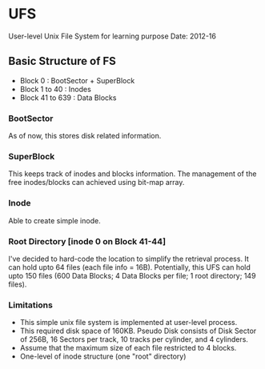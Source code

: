 # UFS
User-level Unix File System for learning purpose
Date: 2012-16

## Basic Structure of FS 

- Block 0 		: BootSector + SuperBlock
- Block 1 to 40		: Inodes
- Block 41 to 639 	: Data Blocks

### BootSector
As of now, this stores disk related information.

### SuperBlock
This keeps track of inodes and blocks information. The management of the free inodes/blocks can achieved using bit-map array.

### Inode
Able to create simple inode.

### Root Directory [inode 0 on Block 41-44]
I've decided to hard-code the location to simplify the retrieval process. 
It can hold upto 64 files (each file info = 16B). 
Potentially, this UFS can hold upto 150 files (600 Data Blocks; 4 Data Blocks per file; 1 root directory; 149 files).

### Limitations
- This simple unix file system is implemented at user-level process.
- This required disk space of 160KB. Pseudo Disk consists of Disk Sector of 256B, 16 Sectors per track, 10 tracks per cylinder, and 4 cylinders. 
- Assume that the maximum size of each file restricted to 4 blocks.
- One-level of inode structure (one "root" directory)


 
